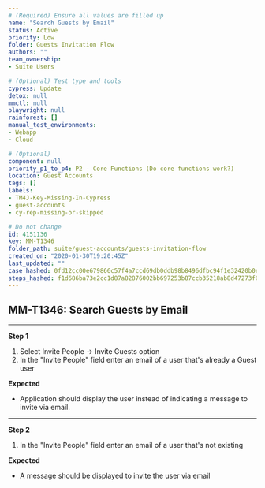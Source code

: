 ```yaml
---
# (Required) Ensure all values are filled up
name: "Search Guests by Email"
status: Active
priority: Low
folder: Guests Invitation Flow
authors: ""
team_ownership: 
- Suite Users

# (Optional) Test type and tools
cypress: Update
detox: null
mmctl: null
playwright: null
rainforest: []
manual_test_environments: 
- Webapp
- Cloud

# (Optional)
component: null
priority_p1_to_p4: P2 - Core Functions (Do core functions work?)
location: Guest Accounts
tags: []
labels: 
- TM4J-Key-Missing-In-Cypress
- guest-accounts
- cy-rep-missing-or-skipped

# Do not change
id: 4151136
key: MM-T1346
folder_path: suite/guest-accounts/guests-invitation-flow
created_on: "2020-01-30T19:20:45Z"
last_updated: ""
case_hashed: 0fd12cc00e679866c57f4a7ccd69db0ddb98b8496dfbc94f1e32420b0e2140947d401d02460bcdfc4cbcab6d50fa36fa
steps_hashed: f1d686ba73e2cc1d87a82876002bb697253b87ccb35218ab8d47273f07cce09da12717bee97333be9ac06bca88b9fedb
---
```


## MM-T1346: Search Guests by Email

---

**Step 1**

1. Select Invite People -> Invite Guests option
2. In the "Invite People" field enter an email of a user that's already a Guest user

**Expected**

- Application should display the user instead of indicating a message to invite via email.

---

**Step 2**

1. In the "Invite People" field enter an email of a user that's not existing

**Expected**

- A message should be displayed to invite the user via email
